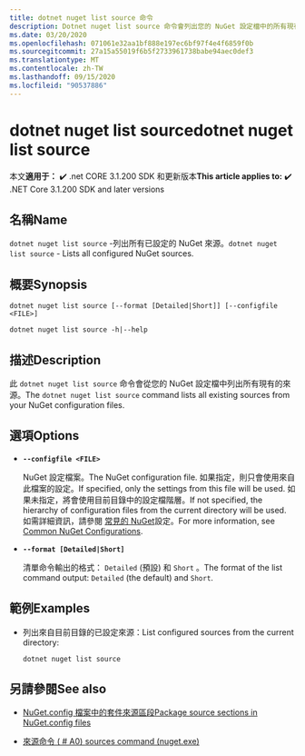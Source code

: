 ```yaml
---
title: dotnet nuget list source 命令
description: Dotnet nuget list source 命令會列出您的 NuGet 設定檔中的所有現有來源。
ms.date: 03/20/2020
ms.openlocfilehash: 071061e32aa1bf888e197ec6bf97f4e4f6859f0b
ms.sourcegitcommit: 27a15a55019f6b5f2733961738babe94aec0def3
ms.translationtype: MT
ms.contentlocale: zh-TW
ms.lasthandoff: 09/15/2020
ms.locfileid: "90537886"
---
```

# <a name="dotnet-nuget-list-source"></a><span data-ttu-id="bb015-103">dotnet nuget list source</span><span class="sxs-lookup"><span data-stu-id="bb015-103">dotnet nuget list source</span></span>

<span data-ttu-id="bb015-104">本文**適用于：** ✔️ .net CORE 3.1.200 SDK 和更新版本</span><span class="sxs-lookup"><span data-stu-id="bb015-104">**This article applies to:** ✔️ .NET Core 3.1.200 SDK and later versions</span></span>

## <a name="name"></a><span data-ttu-id="bb015-105">名稱</span><span class="sxs-lookup"><span data-stu-id="bb015-105">Name</span></span>

<span data-ttu-id="bb015-106">`dotnet nuget list source` -列出所有已設定的 NuGet 來源。</span><span class="sxs-lookup"><span data-stu-id="bb015-106">`dotnet nuget list source` - Lists all configured NuGet sources.</span></span>

## <a name="synopsis"></a><span data-ttu-id="bb015-107">概要</span><span class="sxs-lookup"><span data-stu-id="bb015-107">Synopsis</span></span>

```dotnetcli
dotnet nuget list source [--format [Detailed|Short]] [--configfile <FILE>]

dotnet nuget list source -h|--help
```

## <a name="description"></a><span data-ttu-id="bb015-108">描述</span><span class="sxs-lookup"><span data-stu-id="bb015-108">Description</span></span>

<span data-ttu-id="bb015-109">此 `dotnet nuget list source` 命令會從您的 NuGet 設定檔中列出所有現有的來源。</span><span class="sxs-lookup"><span data-stu-id="bb015-109">The `dotnet nuget list source` command lists all existing sources from your NuGet configuration files.</span></span>

## <a name="options"></a><span data-ttu-id="bb015-110">選項</span><span class="sxs-lookup"><span data-stu-id="bb015-110">Options</span></span>

- **`--configfile <FILE>`**

  <span data-ttu-id="bb015-111">NuGet 設定檔案。</span><span class="sxs-lookup"><span data-stu-id="bb015-111">The NuGet configuration file.</span></span> <span data-ttu-id="bb015-112">如果指定，則只會使用來自此檔案的設定。</span><span class="sxs-lookup"><span data-stu-id="bb015-112">If specified, only the settings from this file will be used.</span></span> <span data-ttu-id="bb015-113">如果未指定，將會使用目前目錄中的設定檔階層。</span><span class="sxs-lookup"><span data-stu-id="bb015-113">If not specified, the hierarchy of configuration files from the current directory will be used.</span></span> <span data-ttu-id="bb015-114">如需詳細資訊，請參閱 [常見的 NuGet](/nuget/consume-packages/configuring-nuget-behavior)設定。</span><span class="sxs-lookup"><span data-stu-id="bb015-114">For more information, see [Common NuGet Configurations](/nuget/consume-packages/configuring-nuget-behavior).</span></span>

- **`--format [Detailed|Short]`**

  <span data-ttu-id="bb015-115">清單命令輸出的格式： `Detailed` (預設) 和 `Short` 。</span><span class="sxs-lookup"><span data-stu-id="bb015-115">The format of the list command output: `Detailed` (the default) and `Short`.</span></span>

## <a name="examples"></a><span data-ttu-id="bb015-116">範例</span><span class="sxs-lookup"><span data-stu-id="bb015-116">Examples</span></span>

- <span data-ttu-id="bb015-117">列出來自目前目錄的已設定來源：</span><span class="sxs-lookup"><span data-stu-id="bb015-117">List configured sources from the current directory:</span></span>

  ```dotnetcli
  dotnet nuget list source
  ```

## <a name="see-also"></a><span data-ttu-id="bb015-118">另請參閱</span><span class="sxs-lookup"><span data-stu-id="bb015-118">See also</span></span>

- [<span data-ttu-id="bb015-119">NuGet.config 檔案中的套件來源區段</span><span class="sxs-lookup"><span data-stu-id="bb015-119">Package source sections in NuGet.config files</span></span>](/nuget/reference/nuget-config-file#package-source-sections)

- [<span data-ttu-id="bb015-120">來源命令 ( # A0) </span><span class="sxs-lookup"><span data-stu-id="bb015-120">sources command (nuget.exe)</span></span>](/nuget/reference/cli-reference/cli-ref-sources)
